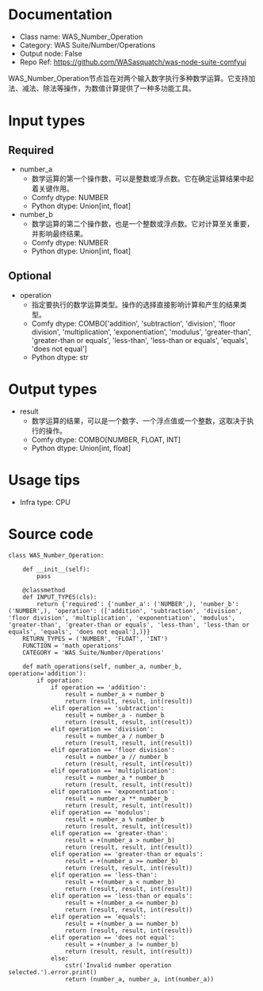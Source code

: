 # Documentation
- Class name: WAS_Number_Operation
- Category: WAS Suite/Number/Operations
- Output node: False
- Repo Ref: https://github.com/WASasquatch/was-node-suite-comfyui

WAS_Number_Operation节点旨在对两个输入数字执行多种数学运算。它支持加法、减法、除法等操作，为数值计算提供了一种多功能工具。

# Input types
## Required
- number_a
    - 数学运算的第一个操作数，可以是整数或浮点数。它在确定运算结果中起着关键作用。
    - Comfy dtype: NUMBER
    - Python dtype: Union[int, float]
- number_b
    - 数学运算的第二个操作数，也是一个整数或浮点数。它对计算至关重要，并影响最终结果。
    - Comfy dtype: NUMBER
    - Python dtype: Union[int, float]
## Optional
- operation
    - 指定要执行的数学运算类型。操作的选择直接影响计算和产生的结果类型。
    - Comfy dtype: COMBO['addition', 'subtraction', 'division', 'floor division', 'multiplication', 'exponentiation', 'modulus', 'greater-than', 'greater-than or equals', 'less-than', 'less-than or equals', 'equals', 'does not equal']
    - Python dtype: str

# Output types
- result
    - 数学运算的结果，可以是一个数字、一个浮点值或一个整数，这取决于执行的操作。
    - Comfy dtype: COMBO[NUMBER, FLOAT, INT]
    - Python dtype: Union[int, float]

# Usage tips
- Infra type: CPU

# Source code
```
class WAS_Number_Operation:

    def __init__(self):
        pass

    @classmethod
    def INPUT_TYPES(cls):
        return {'required': {'number_a': ('NUMBER',), 'number_b': ('NUMBER',), 'operation': (['addition', 'subtraction', 'division', 'floor division', 'multiplication', 'exponentiation', 'modulus', 'greater-than', 'greater-than or equals', 'less-than', 'less-than or equals', 'equals', 'does not equal'],)}}
    RETURN_TYPES = ('NUMBER', 'FLOAT', 'INT')
    FUNCTION = 'math_operations'
    CATEGORY = 'WAS Suite/Number/Operations'

    def math_operations(self, number_a, number_b, operation='addition'):
        if operation:
            if operation == 'addition':
                result = number_a + number_b
                return (result, result, int(result))
            elif operation == 'subtraction':
                result = number_a - number_b
                return (result, result, int(result))
            elif operation == 'division':
                result = number_a / number_b
                return (result, result, int(result))
            elif operation == 'floor division':
                result = number_a // number_b
                return (result, result, int(result))
            elif operation == 'multiplication':
                result = number_a * number_b
                return (result, result, int(result))
            elif operation == 'exponentiation':
                result = number_a ** number_b
                return (result, result, int(result))
            elif operation == 'modulus':
                result = number_a % number_b
                return (result, result, int(result))
            elif operation == 'greater-than':
                result = +(number_a > number_b)
                return (result, result, int(result))
            elif operation == 'greater-than or equals':
                result = +(number_a >= number_b)
                return (result, result, int(result))
            elif operation == 'less-than':
                result = +(number_a < number_b)
                return (result, result, int(result))
            elif operation == 'less-than or equals':
                result = +(number_a <= number_b)
                return (result, result, int(result))
            elif operation == 'equals':
                result = +(number_a == number_b)
                return (result, result, int(result))
            elif operation == 'does not equal':
                result = +(number_a != number_b)
                return (result, result, int(result))
            else:
                cstr('Invalid number operation selected.').error.print()
                return (number_a, number_a, int(number_a))
```